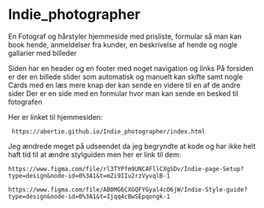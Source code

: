 # Indie_photographer

En Fotograf og hårstyler hjemmeside med prisliste, formular så man kan book hende, anmeldelser fra kunder, en beskrivelse af hende og nogle gallarier med billeder

Siden har en header og en footer med noget navigation og links
På forsiden er der en billede slider som automatisk og manuelt kan skifte samt nogle Cards med en læs mere knap der kan sende en videre til en af de andre sider
Der er en side med en formular hvor man kan sende en besked til fotografen 


Her er linket til hjemmesiden:

     https://abertie.github.io/Indie_photographer/index.html

Jeg ændrede meget på udseendet da jeg begryndte at kode og har ikke helt haft tid til at ændre stylguiden men her er link til dem:

    https://www.figma.com/file/rl3TYPfm9UNCAFllCXgSDv/Indie-page-Setup?type=design&node-id=0%3A1&t=mZi9IIu2rzVyvqlB-1

    https://www.figma.com/file/AB0MG6CXGQFYGyal4cO6jW/Indie-Style-guide?type=design&node-id=0%3A1&t=Ijqq4cBwSEpqongk-1
